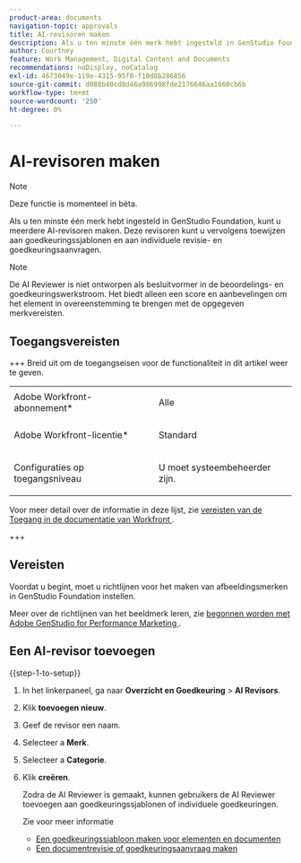 ```yaml
---
product-area: documents
navigation-topic: approvals
title: AI-revisoren maken
description: Als u ten minste één merk hebt ingesteld in GenStudio Foundation, kunt u meerdere AI-revisoren maken. Deze revisoren kunt u vervolgens toewijzen aan goedkeuringssjablonen en aan individuele revisie- en goedkeuringsaanvragen.
author: Courtney
feature: Work Management, Digital Content and Documents
recommendations: noDisplay, noCatalog
exl-id: 4673049e-119e-4315-95f0-f10d8b286856
source-git-commit: d088b40cd8d46a986998fde2176646aa1660cb6b
workflow-type: tm+mt
source-wordcount: '250'
ht-degree: 0%

---
```


# AI-revisoren maken

>[!NOTE]
>
>Deze functie is momenteel in bèta.

Als u ten minste één merk hebt ingesteld in GenStudio Foundation, kunt u meerdere AI-revisoren maken. Deze revisoren kunt u vervolgens toewijzen aan goedkeuringssjablonen en aan individuele revisie- en goedkeuringsaanvragen.

>[!NOTE]
>
>De AI Reviewer is niet ontworpen als besluitvormer in de beoordelings- en goedkeuringswerkstroom. Het biedt alleen een score en aanbevelingen om het element in overeenstemming te brengen met de opgegeven merkvereisten.

## Toegangsvereisten

+++ Breid uit om de toegangseisen voor de functionaliteit in dit artikel weer te geven.

<table style="table-layout:auto"> 
 <col> 
 <col> 
 <tbody> 
  <tr> 
   <td role="rowheader">Adobe Workfront-abonnement*</td> 
   <td> <p>Alle</p> </td> 
  </tr> 
  <tr> 
   <td role="rowheader">Adobe Workfront-licentie*</td> 
   <td> <p>Standard</p> </td> 
  </tr> 
  <tr> 
   <td role="rowheader">Configuraties op toegangsniveau</td> 
   <td> <p>U moet systeembeheerder zijn.</p></td> 
  </tr> 
 </tbody> 
</table>

Voor meer detail over de informatie in deze lijst, zie [ vereisten van de Toegang in de documentatie van Workfront ](/help/quicksilver/administration-and-setup/add-users/access-levels-and-object-permissions/access-level-requirements-in-documentation.md).

+++

## Vereisten

Voordat u begint, moet u richtlijnen voor het maken van afbeeldingsmerken in GenStudio Foundation instellen.

Meer over de richtlijnen van het beeldmerk leren, zie [ begonnen worden met Adobe GenStudio for Performance Marketing ](https://experienceleague.adobe.com/en/docs/genstudio-for-performance-marketing/user-guide/get-started).

## Een AI-revisor toevoegen

{{step-1-to-setup}}

1. In het linkerpaneel, ga naar **Overzicht en Goedkeuring** > **AI Revisors**.
1. Klik **toevoegen nieuw**.
1. Geef de revisor een naam.
1. Selecteer a **Merk**.
1. Selecteer a **Categorie**.
1. Klik **creëren**.

   Zodra de AI Reviewer is gemaakt, kunnen gebruikers de AI Reviewer toevoegen aan goedkeuringssjablonen of individuele goedkeuringen.

   Zie voor meer informatie

   * [Een goedkeuringssjabloon maken voor elementen en documenten](/help/quicksilver/review-and-approve-work/document-reviews-and-approvals/manage-document-approvals/create-approval-template.md)
   * [Een documentrevisie of goedkeuringsaanvraag maken](/help/quicksilver/review-and-approve-work/document-reviews-and-approvals/manage-document-approvals/create-a-document-approval.md)
